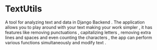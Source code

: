 # TextUtils
A tool for analyzing text and data in Django Backend . The application allows you to play around with your text making your work simpler , it has features like removing punctuations , capitalizing letters , removing extra lines and spaces and even counting the characters , the app can perform various functions simultaneously and modify text .
